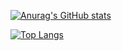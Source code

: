 [![Anurag's GitHub stats](https://github-readme-stats.vercel.app/api?username=KrowFeather&show_icons=true&theme=greatgatsby)](https://github.com/anuraghazra/github-readme-stats)

[![Top Langs](https://github-readme-stats.vercel.app/api/top-langs/?username=KrowFeather&layout=donut&theme=graywhite&langs_count=8)](https://github.com/anuraghazra/github-readme-stats)
